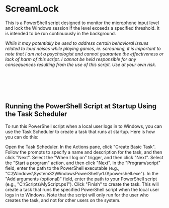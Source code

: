 # ScreamLock

This is a PowerShell script designed to monitor the microphone input level and lock the Windows session if the level exceeds a specified threshold. It is intended to be run continuously in the background. 

*While it may potentially be used to address certain behavioral issues related to loud noises while playing games, ie. screaming, it is important to note that I am not a psychologist and cannot guarantee the effectiveness or lack of harm of this script. I cannot be held responsible for any consequences resulting from the use of this script. Use at your own risk.*

<br>
<br>
<br>
<br>

## Running the PowerShell Script at Startup Using the Task Scheduler

To run this PowerShell script when a local user logs in to Windows, you can use the Task Scheduler to create a task that runs at startup. Here is how you can do this:

Open the Task Scheduler.
In the Actions pane, click "Create Basic Task".
Follow the prompts to specify a name and description for the task, and then click "Next".
Select the "When I log on" trigger, and then click "Next".
Select the "Start a program" action, and then click "Next".
In the "Program/script" field, enter the path to the PowerShell executable (e.g., "C:\Windows\System32\WindowsPowerShell\v1.0\powershell.exe").
In the "Add arguments (optional)" field, enter the path to your PowerShell script (e.g., "C:\Scripts\MyScript.ps1").
Click "Finish" to create the task.
This will create a task that runs the specified PowerShell script when the local user logs in to Windows. Note that the script will only run for the user who creates the task, and not for other users on the system.

